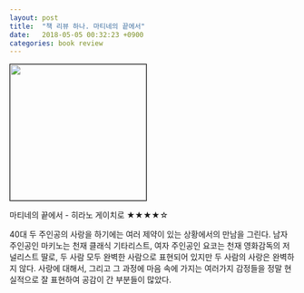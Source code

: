 ```yaml
---
layout: post
title:  "책 리뷰 하나. 마티네의 끝에서"
date:   2018-05-05 00:32:23 +0900
categories: book review
---
```

<img width=240px style="border:1px solid black;" src="https://shopping-phinf.pstatic.net/main_3249720/32497209695.20220527030733.jpg?type=w300">

마티네의 끝에서 - 히라노 게이치로 ★★★★☆

40대 두 주인공의 사랑을 하기에는 여러 제약이 있는 상황에서의 만남을 그린다. 남자 주인공인 마키노는 천재 클래식 기타리스트, 여자 주인공인 요코는 천재 영화감독의 저널리스트 딸로, 두 사람 모두 완벽한 사람으로 표현되어 있지만 두 사람의 사랑은 완벽하지 않다.
사랑에 대해서, 그리고 그 과정에 마음 속에 가지는 여러가지 감정들을 정말 현실적으로 잘 표현하여 공감이 간 부분들이 많았다.
